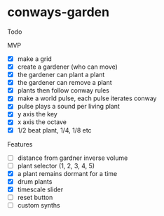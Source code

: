 # conways-garden

Todo

MVP

- [x] make a grid
- [x] create a gardener (who can move)
- [x] the gardener can plant a plant
- [x] the gardener can remove a plant
- [x] plants then follow conway rules
- [x] make a world pulse, each pulse iterates conway
- [x] pulse plays a sound per living plant
- [x] y axis the key
- [x] x axis the octave
- [x] 1/2 beat plant, 1/4, 1/8 etc

Features

- [ ] distance from gardner inverse volume
- [ ] plant selector (1, 2, 3, 4, 5)
- [x] a plant remains dormant for a time
- [x] drum plants
- [x] timescale slider
- [ ] reset button
- [ ] custom synths